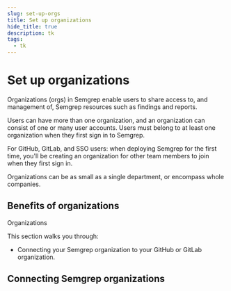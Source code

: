 ```yaml
---
slug: set-up-orgs
title: Set up organizations
hide_title: true
description: tk
tags:
  - tk
---
```


# Set up organizations

Organizations (orgs) in Semgrep enable users to share access to, and management of, Semgrep resources such as findings and reports.

Users can have more than one organization, and an organization can consist of one or many user accounts. Users must belong to at least one organization when they first sign in to Semgrep. 

For GitHub, GitLab, and SSO users: when deploying Semgrep for the first time, you'll be creating an organization for other team members to join when they first sign in. 

Organizations can be as small as a single department, or encompass whole companies. 

## Benefits of organizations

Organizations

This section walks you through:

- Connecting your Semgrep organization to your GitHub or GitLab organization.

## Connecting Semgrep organizations

